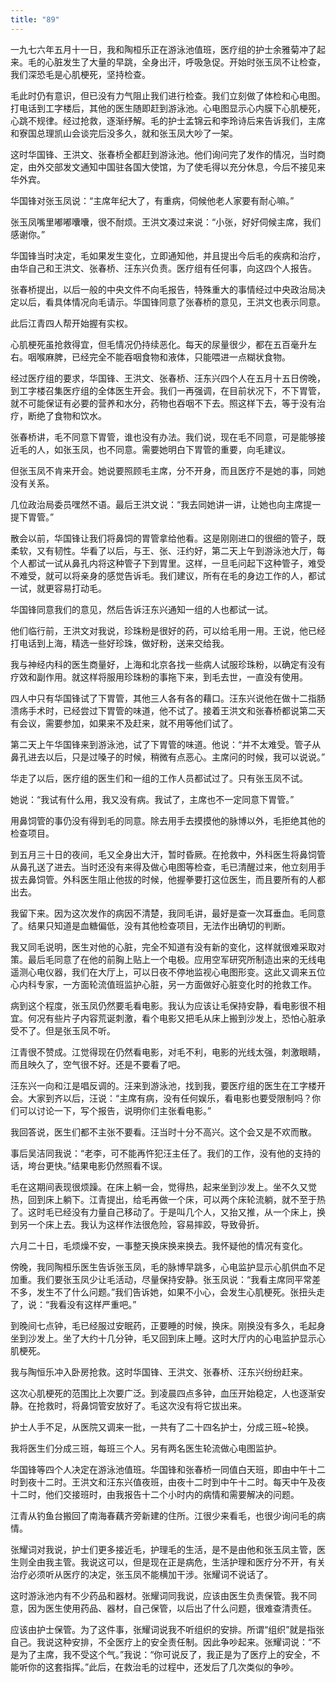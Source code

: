 ```yaml
---
title: "89"
---
```


一九七六年五月十一日，我和陶桓乐正在游泳池值班，医疗组的护士余雅菊冲了起来。毛的心脏发生了大量的早跳，全身出汗，呼吸急促。开始时张玉凤不让检查，我们深恐毛是心肌梗死，坚持检查。

毛此时仍有意识，但已没有力气阻止我们进行检查。我们立刻做了体检和心电图。打电话到工字楼后，其他的医生随即赶到游泳池。心电图显示心内膜下心肌梗死，心跳不规律。经过抢救，逐渐纾解。毛的护士孟锦云和李玲诗后来告诉我们，主席和寮国总理凯山会谈完后没多久，就和张玉凤大吵了一架。

这时华国锋、王洪文、张春桥全都赶到游泳池。他们询问完了发作的情况，当时商定，由外交部发文通知中国驻各国大使馆，为了使毛得以充分休息，今后不接见来华外宾。

华国锋对张玉凤说：“主席年纪大了，有重病，伺候他老人家要有耐心嘛。”

张玉凤嘴里嘟嘟囔囔，很不耐烦。王洪文凑过来说：“小张，好好伺候主席，我们感谢你。”

华国锋当时决定，毛如果发生变化，立即通知他，并且提出今后毛的疾病和治疗，由华自己和王洪文、张春桥、汪东兴负责。医疗组有任何事，向这四个人报告。

张春桥提出，以后一般的中央文件不向毛报告，特殊重大的事情经过中央政治局决定以后，看具体情况向毛请示。华国锋同意了张春桥的意见，王洪文也表示同意。

此后江青四人帮开始握有实权。

心肌梗死虽抢救得宜，但毛情况仍持续恶化。每天的尿量很少，都在五百毫升左右。咽喉麻脾，已经完全不能吞咽食物和液体，只能喂进一点糊状食物。

经过医疗组的要求，华国锋、王洪文、张春桥、汪东兴四个人在五月十五日傍晚，到工字楼召集医疗组的全体医生开会。我们一再强调，在目前状况下，不下胃管，就不可能保证有必要的营养和水分，药物也吞咽不下去。照这样下去，等于没有治疗，断绝了食物和饮水。

张春桥讲，毛不同意下胃管，谁也没有办法。我们说，现在毛不同意，可是能够接近毛的人，如张玉凤，也不同意。需要她明白下胃管的重要，向毛建议。

但张玉凤不肯来开会。她说要照顾毛主席，分不开身，而且医疗不是她的事，同她没有关系。

几位政治局委员嘿然不语。最后王洪文说：“我去同她讲一讲，让她也向主席提一提下胃管。”

散会以前，华国锋让我们将鼻饲的胃管拿给他看。这是刚刚进口的很细的管子，既柔软，又有韧性。华看了以后，与王、张、汪约好，第二天上午到游泳池大厅，每个人都试一试从鼻孔内将这种管子下到胃里。这样，一旦毛问起下这种管子，难受不难受，就可以将亲身的感觉告诉毛。我们建议，所有在毛的身边工作的人，都试一试，就更容易打动毛。

华国锋同意我们的意见，然后告诉汪东兴通知一组的人也都试一试。

他们临行前，王洪文对我说，珍珠粉是很好的药，可以给毛用一用。王说，他已经打电话到上海，精选一些好珍珠，做好粉，送来交给我。

我与神经内科的医生商量好，上海和北京各找一些病人试服珍珠粉，以确定有没有疗效和副作用。就这样将服用珍珠粉的事拖下来，到毛去世，一直没有使用。

四人中只有华国锋试了下胃管，其他三人各有各的藉口。汪东兴说他在做十二指肠溃疡手术时，已经尝过下胃管的味道，他不试了。接着王洪文和张春桥都说第二天有会议，需要参加，如果来不及赶来，就不用等他们试了。

第二天上午华国锋来到游泳池，试了下胃管的味道。他说：“并不太难受。管子从鼻孔进去以后，只是过嗓子的时候，稍微有点恶心。主席问的时候，我可以说说。”

华走了以后，医疗组的医生们和一组的工作人员都试过了。只有张玉凤不试。

她说：“我试有什么用，我又没有病。我试了，主席也不一定同意下胃管。”

用鼻饲管的事仍没有得到毛的同意。除去用手去摸摸他的脉博以外，毛拒绝其他的检查项目。

到五月三十日的夜间，毛又全身出大汗，暂时昏厥。在抢救中，外科医生将鼻饲管从鼻孔送了进去。当时还没有来得及做心电图等检查，毛已清醒过来，他立刻用手拔去鼻饲管。外科医生阻止他拔的时候，他握拳要打这位医生，而且要所有的人都出去。

我留下来。因为这次发作的病因不清楚，我同毛讲，最好是查一次耳垂血。毛同意了。结果只知道是血糖偏低，没有其他检查项目，无法作出确切的判断。

我又同毛说明，医生对他的心脏，完全不知道有没有新的变化，这样就很难采取对策。最后毛同意了在他的前胸上贴上一个电极。应用空军研究所制造出来的无线电遥测心电仪器，我们在大厅上，可以日夜不停地监视心电图形变。这此又调来五位心内科专家，一方面轮流值班监护心脏，另一方面做好心脏变化时的抢救工作。

病到这个程度，张玉凤仍然要毛看电影。我认为应该让毛保持安静，看电影很不相宜。何况有些片子内容荒诞刺激，看个电影又把毛从床上搬到沙发上，恐怕心脏承受不了。但是张玉凤不听。

江青很不赞成。江觉得现在仍然看电影，对毛不利，电影的光线太强，刺激眼睛，而且映久了，空气很不好。还是不要看了吧。

汪东兴一向和江是唱反调的。汪来到游泳池，找到我，要医疗组的医生在工字楼开会。大家到齐以后，汪说：“主席有病，没有任何娱乐，看电影也要受限制吗？你们可以讨论一下，写个报告，说明你们主张看电影。”

我回答说，医生们都不主张不要看。汪当时十分不高兴。这个会又是不欢而散。

事后吴洁同我说：“老李，可不能再忤犯汪主任了。我们的工作，没有他的支持的话，垮台更快。”结果电影仍然照看不误。

毛在这期间表现很烦躁。在床上躺一会，觉得热，起来坐到沙发上。坐不久又觉热，回到床上躺下。江青提出，给毛再做一个床，可以两个床轮流躺，就不至于热了。这时毛已经没有力量自己移动了。于是叫几个人，又抬又推，从一个床上，换到另一个床上去。我认为这样作法很危险，容易摔跤，导致骨折。

六月二十日，毛烦燥不安，一事整天换床换来换去。我怀疑他的情况有变化。

傍晚，我同陶桓乐医生告诉张玉凤，毛的脉博早跳多，心电监护显示心肌供血不足加重。我们要张玉凤少让毛活动，尽量保持安静。张玉凤说：“我看主席同平常差不多，发生不了什么问题。”我们告诉她，如果不小心，会发生心肌梗死。张扭头走了，说：“我看没有这样严重吧。”

到晚间七点钟，毛已经服过安眠药，正要睡的时候，换床。刚换没有多久，毛起身坐到沙发上。坐了大约十几分钟，毛又回到床上睡。这时大厅内的心电监护显示心肌梗死。

我与陶恒乐冲入卧房抢救。这时华国锋、王洪文、张春桥、汪东兴纷纷赶来。

这次心肌梗死的范围比上次要广泛。到凌晨四点多钟，血压开始稳定，人也逐渐安静。在抢救时，将鼻饲管安放好了。毛这次没有将它拔出来。

护士人手不足，从医院又调来一批，一共有了二十四名护士，分成三班~轮换。

我将医生们分成三班，每班三个人。另有两名医生轮流做心电图监护。

华国锋等四个人决定在游泳池值班。华国锋和张春桥一同值白天班，即由中午十二时到夜十二时。王洪文和汪东兴值夜班，由夜十二时到中午十二时。每天中午及夜十二时，他们交接班时，由我报告十二个小时内的病情和需要解决的问题。

江青从钓鱼台搬回了南海春藕齐旁新建的住所。江很少来看毛，也很少询问毛的病情。

张耀词对我说，护士们更多接近毛，护理毛的生活，是不是由他和张玉凤主管，医生则全由我主管。我说这可以，但是现在正是病危，生活护理和医疗分不开，有关治疗必须听从医疗的决定，张玉凤不能横加干涉。张耀词不说话了。

这时游泳池内有不少药品和器材。张耀词同我说，应该由医生负责保管。我不同意，因为医生使用药品、器材，自己保管，以后出了什么问题，很难查清责任。

应该由护士保管。为了这件事，张耀词说我不听组织的安排。所谓“组织”就是指张自己。我说这种安排，不全医疗上的安全责任制。因此争吵起来。张耀词说：“不是为了主席，我不受这个气。”我说：“你可说反了，我正是为了医疗上的安全，不能听你的这套指挥。”此后，在救治毛的过程中，还发后了几次类似的争吵。
